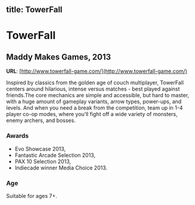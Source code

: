 title: TowerFall
---
# TowerFall
## Maddy Makes Games, 2013

**URL**: [http://www.towerfall-game.com/](http://www.towerfall-game.com/)

Inspired by classics from the golden age of couch multiplayer, TowerFall centers around hilarious, intense versus matches - best played against friends.The core mechanics are simple and accessible, but hard to master, with a huge amount of gameplay variants, arrow types, power-ups, and levels. And when you need a break from the competition, team up in 1-4 player co-op modes, where you’ll fight off a wide variety of monsters, enemy archers, and bosses.

### Awards

* Evo Showcase 2013,
* Fantastic Arcade Selection 2013,
* PAX 10 Selection 2013,
* Indiecade winner Media Choice 2013.

### Age
Suitable for ages 7+.